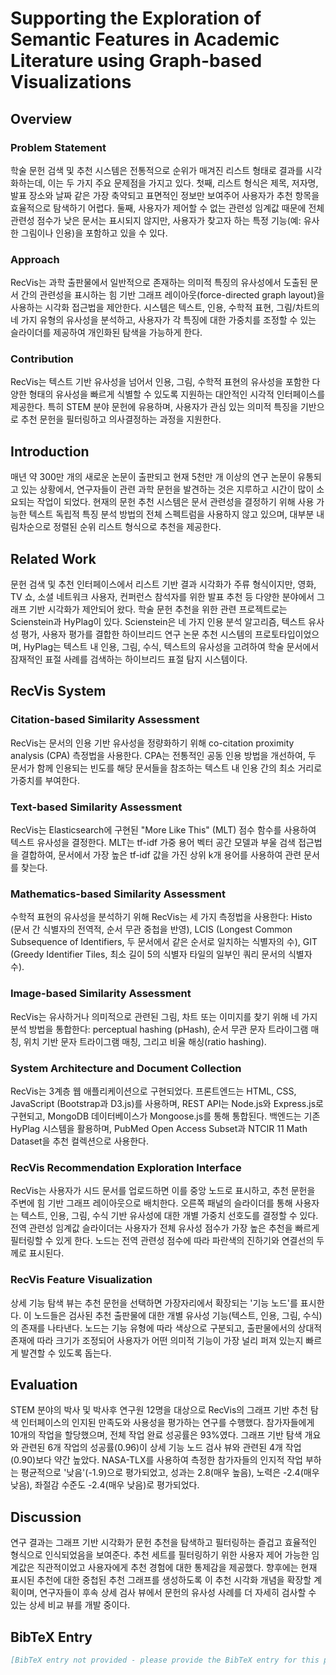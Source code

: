 # Supporting the Exploration of Semantic Features in Academic Literature using Graph-based Visualizations

## Overview

### Problem Statement
학술 문헌 검색 및 추천 시스템은 전통적으로 순위가 매겨진 리스트 형태로 결과를 시각화하는데, 이는 두 가지 주요 문제점을 가지고 있다. 첫째, 리스트 형식은 제목, 저자명, 발표 장소와 날짜 같은 가장 축약되고 표면적인 정보만 보여주어 사용자가 추천 항목을 효율적으로 탐색하기 어렵다. 둘째, 사용자가 제어할 수 없는 관련성 임계값 때문에 전체 관련성 점수가 낮은 문서는 표시되지 않지만, 사용자가 찾고자 하는 특정 기능(예: 유사한 그림이나 인용)을 포함하고 있을 수 있다.

### Approach
RecVis는 과학 출판물에서 일반적으로 존재하는 의미적 특징의 유사성에서 도출된 문서 간의 관련성을 표시하는 힘 기반 그래프 레이아웃(force-directed graph layout)을 사용하는 시각화 접근법을 제안한다. 시스템은 텍스트, 인용, 수학적 표현, 그림/차트의 네 가지 유형의 유사성을 분석하고, 사용자가 각 특징에 대한 가중치를 조정할 수 있는 슬라이더를 제공하여 개인화된 탐색을 가능하게 한다.

### Contribution
RecVis는 텍스트 기반 유사성을 넘어서 인용, 그림, 수학적 표현의 유사성을 포함한 다양한 형태의 유사성을 빠르게 식별할 수 있도록 지원하는 대안적인 시각적 인터페이스를 제공한다. 특히 STEM 분야 문헌에 유용하며, 사용자가 관심 있는 의미적 특징을 기반으로 추천 문헌을 필터링하고 의사결정하는 과정을 지원한다.

## Introduction
매년 약 300만 개의 새로운 논문이 출판되고 현재 5천만 개 이상의 연구 논문이 유통되고 있는 상황에서, 연구자들이 관련 과학 문헌을 발견하는 것은 지루하고 시간이 많이 소요되는 작업이 되었다. 현재의 문헌 추천 시스템은 문서 관련성을 결정하기 위해 사용 가능한 텍스트 독립적 특징 분석 방법의 전체 스펙트럼을 사용하지 않고 있으며, 대부분 내림차순으로 정렬된 순위 리스트 형식으로 추천을 제공한다.

## Related Work
문헌 검색 및 추천 인터페이스에서 리스트 기반 결과 시각화가 주류 형식이지만, 영화, TV 쇼, 소셜 네트워크 사용자, 컨퍼런스 참석자를 위한 발표 추천 등 다양한 분야에서 그래프 기반 시각화가 제안되어 왔다. 학술 문헌 추천을 위한 관련 프로젝트로는 Scienstein과 HyPlag이 있다. Scienstein은 네 가지 인용 분석 알고리즘, 텍스트 유사성 평가, 사용자 평가를 결합한 하이브리드 연구 논문 추천 시스템의 프로토타입이었으며, HyPlag는 텍스트 내 인용, 그림, 수식, 텍스트의 유사성을 고려하여 학술 문서에서 잠재적인 표절 사례를 검색하는 하이브리드 표절 탐지 시스템이다.

## RecVis System

### Citation-based Similarity Assessment
RecVis는 문서의 인용 기반 유사성을 정량화하기 위해 co-citation proximity analysis (CPA) 측정법을 사용한다. CPA는 전통적인 공동 인용 방법을 개선하여, 두 문서가 함께 인용되는 빈도를 해당 문서들을 참조하는 텍스트 내 인용 간의 최소 거리로 가중치를 부여한다.

### Text-based Similarity Assessment
RecVis는 Elasticsearch에 구현된 "More Like This" (MLT) 점수 함수를 사용하여 텍스트 유사성을 결정한다. MLT는 tf-idf 가중 용어 벡터 공간 모델과 부울 검색 접근법을 결합하여, 문서에서 가장 높은 tf-idf 값을 가진 상위 k개 용어를 사용하여 관련 문서를 찾는다.

### Mathematics-based Similarity Assessment
수학적 표현의 유사성을 분석하기 위해 RecVis는 세 가지 측정법을 사용한다: Histo (문서 간 식별자의 전역적, 순서 무관 중첩을 반영), LCIS (Longest Common Subsequence of Identifiers, 두 문서에서 같은 순서로 일치하는 식별자의 수), GIT (Greedy Identifier Tiles, 최소 길이 5의 식별자 타일의 일부인 쿼리 문서의 식별자 수).

### Image-based Similarity Assessment
RecVis는 유사하거나 의미적으로 관련된 그림, 차트 또는 이미지를 찾기 위해 네 가지 분석 방법을 통합한다: perceptual hashing (pHash), 순서 무관 문자 트라이그램 매칭, 위치 기반 문자 트라이그램 매칭, 그리고 비율 해싱(ratio hashing).

### System Architecture and Document Collection
RecVis는 3계층 웹 애플리케이션으로 구현되었다. 프론트엔드는 HTML, CSS, JavaScript (Bootstrap과 D3.js)를 사용하며, REST API는 Node.js와 Express.js로 구현되고, MongoDB 데이터베이스가 Mongoose.js를 통해 통합된다. 백엔드는 기존 HyPlag 시스템을 활용하며, PubMed Open Access Subset과 NTCIR 11 Math Dataset을 추천 컬렉션으로 사용한다.

### RecVis Recommendation Exploration Interface
RecVis는 사용자가 시드 문서를 업로드하면 이를 중앙 노드로 표시하고, 추천 문헌을 주변에 힘 기반 그래프 레이아웃으로 배치한다. 오른쪽 패널의 슬라이더를 통해 사용자는 텍스트, 인용, 그림, 수식 기반 유사성에 대한 개별 가중치 선호도를 결정할 수 있다. 전역 관련성 임계값 슬라이더는 사용자가 전체 유사성 점수가 가장 높은 추천을 빠르게 필터링할 수 있게 한다. 노드는 전역 관련성 점수에 따라 파란색의 진하기와 연결선의 두께로 표시된다.

### RecVis Feature Visualization
상세 기능 탐색 뷰는 추천 문헌을 선택하면 가장자리에서 확장되는 '기능 노드'를 표시한다. 이 노드들은 검사된 추천 출판물에 대한 개별 유사성 기능(텍스트, 인용, 그림, 수식)의 존재를 나타낸다. 노드는 기능 유형에 따라 색상으로 구분되고, 출판물에서의 상대적 존재에 따라 크기가 조정되어 사용자가 어떤 의미적 기능이 가장 널리 퍼져 있는지 빠르게 발견할 수 있도록 돕는다.

## Evaluation
STEM 분야의 박사 및 박사후 연구원 12명을 대상으로 RecVis의 그래프 기반 추천 탐색 인터페이스의 인지된 만족도와 사용성을 평가하는 연구를 수행했다. 참가자들에게 10개의 작업을 할당했으며, 전체 작업 완료 성공률은 93%였다. 그래프 기반 탐색 개요와 관련된 6개 작업의 성공률(0.96)이 상세 기능 노드 검사 뷰와 관련된 4개 작업(0.90)보다 약간 높았다. NASA-TLX를 사용하여 측정한 참가자들의 인지적 작업 부하는 평균적으로 '낮음'(-1.9)으로 평가되었고, 성과는 2.8(매우 높음), 노력은 -2.4(매우 낮음), 좌절감 수준도 -2.4(매우 낮음)로 평가되었다.

## Discussion
연구 결과는 그래프 기반 시각화가 문헌 추천을 탐색하고 필터링하는 즐겁고 효율적인 형식으로 인식되었음을 보여준다. 추천 세트를 필터링하기 위한 사용자 제어 가능한 임계값은 직관적이었고 사용자에게 추천 경험에 대한 통제감을 제공했다. 향후에는 현재 표시된 추천에 대한 중첩된 추천 그래프를 생성하도록 이 추천 시각화 개념을 확장할 계획이며, 연구자들이 후속 상세 검사 뷰에서 문헌의 유사성 사례를 더 자세히 검사할 수 있는 상세 비교 뷰를 개발 중이다.

## BibTeX Entry
```bibtex
[BibTeX entry not provided - please provide the BibTeX entry for this paper]
```